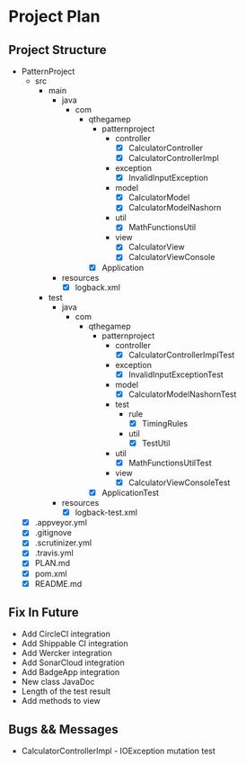 # Project Plan
## Project Structure
* PatternProject
    * src
        * main
            * java
                * com
                    * qthegamep
                        * patternproject
                            * controller
                                * [x] CalculatorController
                                * [x] CalculatorControllerImpl
                            * exception
                                * [x] InvalidInputException
                            * model
                                * [x] CalculatorModel
                                * [x] CalculatorModelNashorn
                            * util
                                * [x] MathFunctionsUtil
                            * view
                                * [x] CalculatorView
                                * [x] CalculatorViewConsole
                        * [x] Application
            * resources
                * [x] logback.xml
        * test
            * java
                * com
                    * qthegamep
                        * patternproject
                            * controller
                                * [x] CalculatorControllerImplTest
                            * exception
                                * [x] InvalidInputExceptionTest
                            * model
                                * [x] CalculatorModelNashornTest
                            * test
                                * rule
                                    * [x] TimingRules
                                * util
                                    * [x] TestUtil
                            * util
                                * [x] MathFunctionsUtilTest
                            * view
                                * [x] CalculatorViewConsoleTest
                        * [x] ApplicationTest
            * resources
                * [x] logback-test.xml
    * [x] .appveyor.yml
    * [x] .gitignove
    * [x] .scrutinizer.yml
    * [x] .travis.yml
    * [x] PLAN.md
    * [x] pom.xml
    * [x] README.md

## Fix In Future
* Add CircleCI integration
* Add Shippable CI integration
* Add Wercker integration
* Add SonarCloud integration
* Add BadgeApp integration
* New class JavaDoc
* Length of the test result
* Add methods to view

## Bugs && Messages
* CalculatorControllerImpl - IOException mutation test
